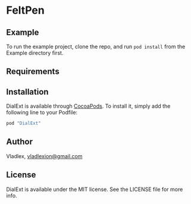 # FeltPen

## Example

To run the example project, clone the repo, and run `pod install` from the Example directory first.

## Requirements

## Installation

DialExt is available through [CocoaPods](http://cocoapods.org). To install
it, simply add the following line to your Podfile:

```ruby
pod "DialExt"
```

## Author

Vladlex, vladlexion@gmail.com

## License

DialExt is available under the MIT license. See the LICENSE file for more info.
